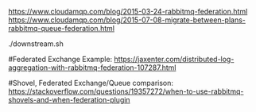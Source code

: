 https://www.cloudamqp.com/blog/2015-03-24-rabbitmq-federation.html
https://www.cloudamqp.com/blog/2015-07-08-migrate-between-plans-rabbitmq-queue-federation.html

./downstream.sh

#Federated Exchange Example: 
https://jaxenter.com/distributed-log-aggregation-with-rabbitmq-federation-107287.html

#Shovel, Federated Exchange/Queue comparison:
https://stackoverflow.com/questions/19357272/when-to-use-rabbitmq-shovels-and-when-federation-plugin